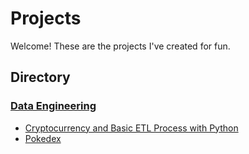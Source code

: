 # Projects
Welcome! These are the projects I've created for fun.

## Directory
### [Data Engineering](./Data%20Science%20&%20Engineering/)
- [Cryptocurrency and Basic ETL Process with Python](./Data%20Science%20&%20Engineering/Crypto%20and%20a%20Basic%20ETL%20Process/)
- [Pokedex](./Data%20Science%20&%20Engineering/Pokedex/)